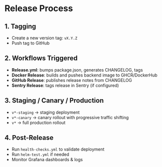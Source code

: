 # Release Process

## 1. Tagging
- Create a new version tag: `vX.Y.Z`
- Push tag to GitHub

## 2. Workflows Triggered
- **Release.yml**: bumps package.json, generates CHANGELOG, tags
- **Docker Release**: builds and pushes backend image to GHCR/DockerHub
- **GitHub Release**: publishes release notes from CHANGELOG
- **Sentry Release**: tags release in Sentry (if configured)

## 3. Staging / Canary / Production
- `v*-staging` → staging deployment
- `v*-canary` → canary rollout with progressive traffic shifting
- `v*` → full production rollout

## 4. Post-Release
- Run `health-checks.yml` to validate deployment
- Run `helm-test.yml` if needed
- Monitor Grafana dashboards & logs


